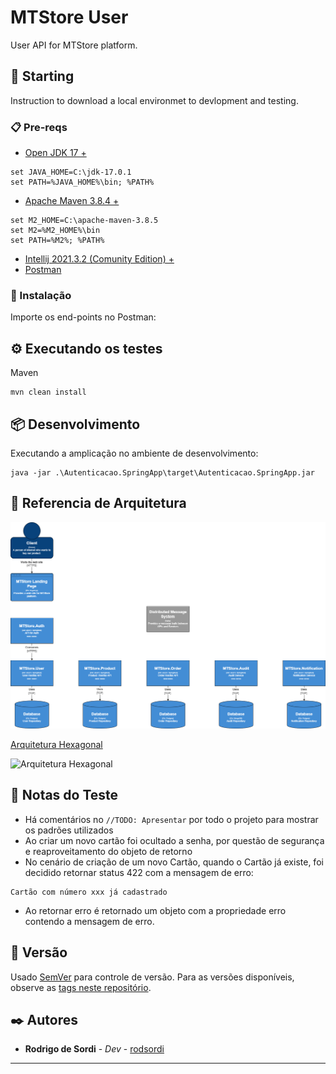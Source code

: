 # MTStore User

User API for MTStore platform.

## 🚀 Starting

Instruction to download a local environmet to devlopment and testing.

### 📋 Pre-reqs

* [Open JDK 17 +](https://jdk.java.net/archive/)

```
set JAVA_HOME=C:\jdk-17.0.1
set PATH=%JAVA_HOME%\bin; %PATH%
```

* [Apache Maven 3.8.4 +](https://maven.apache.org/download.cgi#)

```
set M2_HOME=C:\apache-maven-3.8.5
set M2=%M2_HOME%\bin
set PATH=%M2%; %PATH%
```

* [Intellij 2021.3.2 (Comunity Edition) +](https://www.jetbrains.com/pt-br/idea/download)
* [Postman](https://www.postman.com/downloads/)

### 🔧 Instalação

Importe os end-points no Postman:

## ⚙️ Executando os testes

Maven

```
mvn clean install
```

## 📦 Desenvolvimento

Executando a amplicação no ambiente de desenvolvimento:

```
java -jar .\Autenticacao.SpringApp\target\Autenticacao.SpringApp.jar
```

## 📐 Referencia de Arquitetura

![Arquitetura](https://raw.githubusercontent.com/rodsordi/MTStore.Commons/master/MTStore.drawio.png)

[Arquitetura Hexagonal](https://reflectoring.io/spring-hexagonal/)

![Arquitetura Hexagonal](https://reflectoring.io/images/posts/spring-hexagonal/hexagonal-architecture_hu6764515d7030d45af6f7f498c79e292b_50897_956x0_resize_box_3.png)

## 📃 Notas do Teste

* Há comentários no `//TODO: Apresentar` por todo o projeto para mostrar os padrões utilizados 
* Ao criar um novo cartão foi ocultado a senha, por questão de segurança e reaproveitamento do objeto de retorno
* No cenário de criação de um novo Cartão, quando o Cartão já existe, foi decidido retornar status 422 com a mensagem de erro:

```
Cartão com número xxx já cadastrado
```

* Ao retornar erro é retornado um objeto com a propriedade erro contendo a mensagem de erro.

## 📌 Versão

Usado [SemVer](http://semver.org/) para controle de versão. Para as versões disponíveis, observe as [tags neste repositório](https://https://github.com/rodsordi/MiniAutorizador/tags).

## ✒️ Autores

* **Rodrigo de Sordi** - *Dev* - [rodsordi](https://github.com/rodsordi)

---
